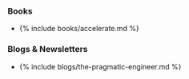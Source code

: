 <!-- Reading -->

### Books

- {% include books/accelerate.md %}

### Blogs & Newsletters

- {% include blogs/the-pragmatic-engineer.md %}

<!-- Listening -->

<!-- Watching -->

<!-- Discussing -->

<!-- Doing -->